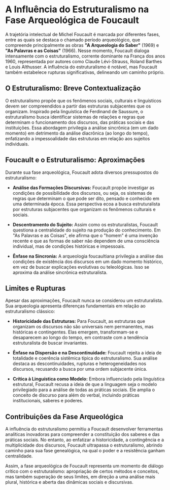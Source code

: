 # A Influência do Estruturalismo na Fase Arqueológica de Foucault

A trajetória intelectual de Michel Foucault é marcada por diferentes fases, entre as quais se destaca o chamado período arqueológico, que compreende principalmente as obras **"A Arqueologia do Saber"** (1969) e **"As Palavras e as Coisas"** (1966). Nesse momento, Foucault dialoga intensamente com o estruturalismo, corrente dominante na França dos anos 1960, representada por autores como Claude Lévi-Strauss, Roland Barthes e Louis Althusser. A influência do estruturalismo é notável, mas Foucault também estabelece rupturas significativas, delineando um caminho próprio.

## O Estruturalismo: Breve Contextualização

O estruturalismo propõe que os fenômenos sociais, culturais e linguísticos devem ser compreendidos a partir das estruturas subjacentes que os organizam. Inspirado pela linguística de Ferdinand de Saussure, o estruturalismo busca identificar sistemas de relações e regras que determinam o funcionamento dos discursos, das práticas sociais e das instituições. Essa abordagem privilegia a análise sincrônica (em um dado momento) em detrimento da análise diacrônica (ao longo do tempo), enfatizando a impessoalidade das estruturas em relação aos sujeitos individuais.

## Foucault e o Estruturalismo: Aproximações

Durante sua fase arqueológica, Foucault adota diversos pressupostos do estruturalismo:

- **Análise das Formações Discursivas:** Foucault propõe investigar as condições de possibilidade dos discursos, ou seja, os sistemas de regras que determinam o que pode ser dito, pensado e conhecido em uma determinada época. Essa perspectiva ecoa a busca estruturalista por estruturas subjacentes que organizam os fenômenos culturais e sociais.

- **Descentramento do Sujeito:** Assim como os estruturalistas, Foucault questiona a centralidade do sujeito na produção do conhecimento. Em "As Palavras e as Coisas", ele afirma que o "homem" é uma invenção recente e que as formas de saber não dependem de uma consciência individual, mas de condições históricas e impessoais.

- **Ênfase na Sincronia:** A arqueologia foucaultiana privilegia a análise das condições de existência dos discursos em um dado momento histórico, em vez de buscar explicações evolutivas ou teleológicas. Isso se aproxima da análise sincrônica estruturalista.

## Limites e Rupturas

Apesar das aproximações, Foucault nunca se considerou um estruturalista. Sua arqueologia apresenta diferenças fundamentais em relação ao estruturalismo clássico:

- **Historicidade das Estruturas:** Para Foucault, as estruturas que organizam os discursos não são universais nem permanentes, mas históricas e contingentes. Elas emergem, transformam-se e desaparecem ao longo do tempo, em contraste com a tendência estruturalista de buscar invariantes.

- **Ênfase na Dispersão e na Descontinuidade:** Foucault rejeita a ideia de totalidade e coerência sistêmica típica do estruturalismo. Sua análise destaca as descontinuidades, rupturas e heterogeneidades nos discursos, recusando a busca por uma ordem subjacente única.

- **Crítica à Linguística como Modelo:** Embora influenciado pela linguística estrutural, Foucault recusa a ideia de que a linguagem seja o modelo privilegiado para a análise de todas as práticas sociais. Ele amplia o conceito de discurso para além do verbal, incluindo práticas institucionais, saberes e poderes.

## Contribuições da Fase Arqueológica

A influência do estruturalismo permitiu a Foucault desenvolver ferramentas analíticas inovadoras para compreender a constituição dos saberes e das práticas sociais. No entanto, ao enfatizar a historicidade, a contingência e a multiplicidade dos discursos, Foucault ultrapassa o estruturalismo, abrindo caminho para sua fase genealógica, na qual o poder e a resistência ganham centralidade.

Assim, a fase arqueológica de Foucault representa um momento de diálogo crítico com o estruturalismo: apropriação de certos métodos e conceitos, mas também superação de seus limites, em direção a uma análise mais plural, histórica e aberta das dinâmicas sociais e discursivas.